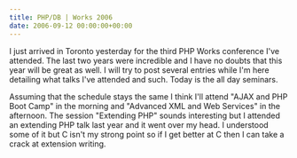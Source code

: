 ```yaml
---
title: PHP/DB | Works 2006
date: 2006-09-12 00:00:00+00:00
---
```


I just arrived in Toronto yesterday for the third PHP Works conference I've attended. The last two years were incredible and I have no doubts that this year will be great as well. I will try to post several entries while I'm here detailing what talks I've attended and such. Today is the all day seminars.

Assuming that the schedule stays the same I think I'll attend "AJAX and PHP Boot Camp" in the morning and "Advanced XML and Web Services" in the afternoon. The session "Extending PHP" sounds interesting but I attended an extending PHP talk last year and it went over my head. I understood some of it but C isn't my strong point so if I get better at C then I can take a crack at extension writing.
